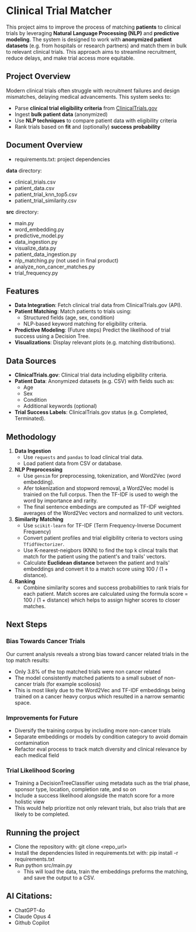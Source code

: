 # Clinical Trial Matcher

This project aims to improve the process of matching **patients** to clinical trials by leveraging **Natural Language Processing (NLP)** and **predictive modeling**. The system is designed to work with **anonymized patient datasets** (e.g. from hospitals or research partners) and match them in bulk to relevant clinical trials. This approach aims to streamline recruitment, reduce delays, and make trial access more equitable.

## Project Overview

Modern clinical trials often struggle with recruitment failures and design mismatches, delaying medical advancements. This system seeks to:

- Parse **clinical trial eligibility criteria** from [ClinicalTrials.gov](https://clinicaltrials.gov/)
- Ingest **bulk patient data** (anonymized)
- Use **NLP techniques** to compare patient data with eligibility criteria
- Rank trials based on **fit** and (optionally) **success probability**

## Document Overview
- requirements.txt: project dependencies

**data** directory:
  - clinical_trials.csv
  - patient_data.csv
  - patient_trial_knn_top5.csv
  - patient_trial_similarity.csv

**src** directory:
- main.py
- word_embedding.py
- predictive_model.py
- data_ingestion.py
- visualize_data.py
- patient_data_ingestion.py
- nlp_matching.py (not used in final product)
- analyze_non_cancer_matches.py
- trial_frequency.py

## Features

- **Data Integration**: Fetch clinical trial data from ClinicalTrials.gov (API).
- **Patient Matching**: Match patients to trials using:
  - Structured fields (age, sex, condition)
  - NLP-based keyword matching for eligibility criteria.
- **Predictive Modeling**: (Future steps) Predict the likelihood of trial success using a Decision Tree. 
- **Visualizations**: Display relevant plots (e.g. matching distributions).

## Data Sources

- **ClinicalTrials.gov**: Clinical trial data including eligibility criteria.
- **Patient Data**: Anonymized datasets (e.g. CSV) with fields such as:
  - Age
  - Sex
  - Condition
  - Additional keywords (optional)
- **Trial Success Labels**: ClinicalTrials.gov status (e.g. Completed, Terminated).

## Methodology

1. **Data Ingestion**
   - Use `requests` and `pandas` to load clinical trial data.
   - Load patient data from CSV or database.
2. **NLP Preprocessing**
   - Use `gensim` for preprocessing, tokenization, and Word2Vec (word embedding).
   - Afer tokenization and stopword removal, a Word2Vec model is trainied on the full corpus. Then the TF-IDF is used to weigh the word by importance and rarity.
   - The final sentence embedings are computed as TF-IDF weighted averages of the Word2Vec vectors and normalized to unit vectors. 
3. **Similarity Matching**
   - Use `scikit-learn` for TF-IDF (Term Frequency-Inverse Document Frequency)
   - Convert patient profiles and trial eligibility criteria to vectors using `TfidfVectorizer`.
   - Use K-nearest-neigbors (KNN) to find the top k clincal trails that match for the patient using the patient's and trails' vectors.
   - Calculate **Euclidean distance** between the patient and trails' embeddings and convert it to a match score using 100 / (1 + distance).
4. **Ranking**
   - Combine similarity scores and success probabilities to rank trials for each patient. Match scores are calculated using the formula score = 100 / (1 + distance) which helps to assign higher scores to closer matches.

## Next Steps

### Bias Towards Cancer Trials
Our current analysis reveals a strong bias toward cancer related trials in the top match results:
- Only 3.8% of the top matched trials were non cancer related
- The model consistently matched patients to a small subset of non-cancer trials (for example scoliosis)
- This is most likely due to the Word2Vec and TF-IDF embeddings being trained on a cancer heavy corpus which resulted in a narrow semantic space.

### Improvements for Future
- Diversify the training corpus by including more non-cancer trials
- Separate embeddings or models by condition category to avoid domain contamination
- Refactor eval process to track match diversity and clinical relevance by each medical field

### Trial Likelihood Scoring 
- Training a DecisionTreeClassifier using metadata such as the trial phase, sponsor type, location, completion rate, and so on
- Include a success likelihood alongside the match score for a more holistic view
- This would help prioritize not only relevant trials, but also trials that are likely to be completed.

## Running the project
- Clone the repository with: git clone <repo_url>
- Install the dependencies listed in requirements.txt with: pip install -r requirements.txt 
- Run python src/main.py
  - This will load the data, train the embeddings preforms the matching, and save the output to a CSV.

## AI Citations:
- ChatGPT-4o
- Claude Opus 4
- Github Copilot
